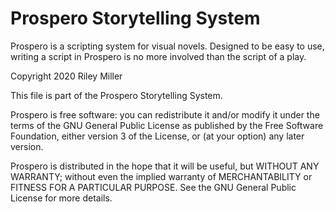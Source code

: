 # Prospero Storytelling System
Prospero is a scripting system for visual novels. Designed to be easy to use, writing a script in Prospero is no more involved than the script of a play.

Copyright 2020 Riley Miller

This file is part of the Prospero Storytelling System.

Prospero is free software: you can redistribute it and/or modify
it under the terms of the GNU General Public License as published by
the Free Software Foundation, either version 3 of the License, or
(at your option) any later version.

Prospero is distributed in the hope that it will be useful,
but WITHOUT ANY WARRANTY; without even the implied warranty of
MERCHANTABILITY or FITNESS FOR A PARTICULAR PURPOSE.  See the
GNU General Public License for more details.
